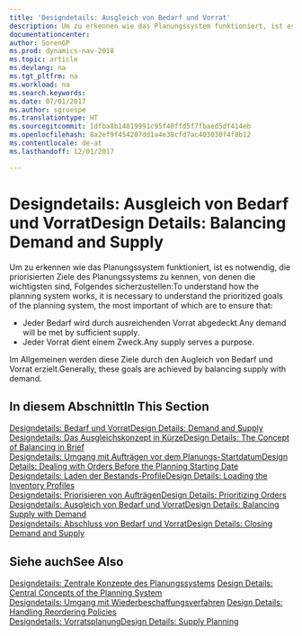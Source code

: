 ```yaml
---
title: 'Designdetails: Ausgleich von Bedarf und Vorrat'
description: Um zu erkennen wie das Planungssystem funktioniert, ist es notwendig, die priorisierten Ziele des Planungssystems zu kennen, von denen die wichtigsten sind, Folgendes sicherzustellen.
documentationcenter: 
author: SorenGP
ms.prod: dynamics-nav-2018
ms.topic: article
ms.devlang: na
ms.tgt_pltfrm: na
ms.workload: na
ms.search.keywords: 
ms.date: 07/01/2017
ms.author: sgroespe
ms.translationtype: HT
ms.sourcegitcommit: 1dfba8b14019991c95f40ffd5f7fbaed5df414eb
ms.openlocfilehash: 8a2ef9f454207dd1a4e38cfd7ac403030f4f8b12
ms.contentlocale: de-at
ms.lasthandoff: 12/01/2017

---
```

# <a name="design-details-balancing-demand-and-supply"></a><span data-ttu-id="09e00-103">Designdetails: Ausgleich von Bedarf und Vorrat</span><span class="sxs-lookup"><span data-stu-id="09e00-103">Design Details: Balancing Demand and Supply</span></span>
<span data-ttu-id="09e00-104">Um zu erkennen wie das Planungssystem funktioniert, ist es notwendig, die priorisierten Ziele des Planungssystems zu kennen, von denen die wichtigsten sind, Folgendes sicherzustellen:</span><span class="sxs-lookup"><span data-stu-id="09e00-104">To understand how the planning system works, it is necessary to understand the prioritized goals of the planning system, the most important of which are to ensure that:</span></span>  

- <span data-ttu-id="09e00-105">Jeder Bedarf wird durch ausreichenden Vorrat abgedeckt.</span><span class="sxs-lookup"><span data-stu-id="09e00-105">Any demand will be met by sufficient supply.</span></span>  
- <span data-ttu-id="09e00-106">Jeder Vorrat dient einem Zweck.</span><span class="sxs-lookup"><span data-stu-id="09e00-106">Any supply serves a purpose.</span></span>  

<span data-ttu-id="09e00-107">Im Allgemeinen werden diese Ziele durch den Augleich von Bedarf und Vorrat erzielt.</span><span class="sxs-lookup"><span data-stu-id="09e00-107">Generally, these goals are achieved by balancing supply with demand.</span></span>  

## <a name="in-this-section"></a><span data-ttu-id="09e00-108">In diesem Abschnitt</span><span class="sxs-lookup"><span data-stu-id="09e00-108">In This Section</span></span>  
[<span data-ttu-id="09e00-109">Designdetails: Bedarf und Vorrat</span><span class="sxs-lookup"><span data-stu-id="09e00-109">Design Details: Demand and Supply</span></span>](design-details-demand-and-supply.md)  
[<span data-ttu-id="09e00-110">Designdetails: Das Ausgleichskonzept in Kürze</span><span class="sxs-lookup"><span data-stu-id="09e00-110">Design Details: The Concept of Balancing in Brief</span></span>](design-details-the-concept-of-balancing-in-brief.md)  
[<span data-ttu-id="09e00-111">Designdetails: Umgang mit Aufträgen vor dem Planungs-Startdatum</span><span class="sxs-lookup"><span data-stu-id="09e00-111">Design Details: Dealing with Orders Before the Planning Starting Date</span></span>](design-details-dealing-with-orders-before-the-planning-starting-date.md)  
[<span data-ttu-id="09e00-112">Designdetails: Laden der Bestands-Profile</span><span class="sxs-lookup"><span data-stu-id="09e00-112">Design Details: Loading the Inventory Profiles</span></span>](design-details-loading-the-inventory-profiles.md)  
[<span data-ttu-id="09e00-113">Designdetails: Priorisieren von Aufträgen</span><span class="sxs-lookup"><span data-stu-id="09e00-113">Design Details: Prioritizing Orders</span></span>](design-details-prioritizing-orders.md)  
[<span data-ttu-id="09e00-114">Designdetails: Ausgleich von Bedarf und Vorrat</span><span class="sxs-lookup"><span data-stu-id="09e00-114">Design Details: Balancing Supply with Demand</span></span>](design-details-balancing-supply-with-demand.md)  
[<span data-ttu-id="09e00-115">Designdetails: Abschluss von Bedarf und Vorrat</span><span class="sxs-lookup"><span data-stu-id="09e00-115">Design Details: Closing Demand and Supply</span></span>](design-details-closing-demand-and-supply.md)  

## <a name="see-also"></a><span data-ttu-id="09e00-116">Siehe auch</span><span class="sxs-lookup"><span data-stu-id="09e00-116">See Also</span></span>  
<span data-ttu-id="09e00-117">[Designdetails: Zentrale Konzepte des Planungssystems](design-details-central-concepts-of-the-planning-system.md) </span><span class="sxs-lookup"><span data-stu-id="09e00-117">[Design Details: Central Concepts of the Planning System](design-details-central-concepts-of-the-planning-system.md) </span></span>  
<span data-ttu-id="09e00-118">[Designdetails: Umgang mit Wiederbeschaffungsverfahren](design-details-handling-reordering-policies.md) </span><span class="sxs-lookup"><span data-stu-id="09e00-118">[Design Details: Handling Reordering Policies](design-details-handling-reordering-policies.md) </span></span>  
[<span data-ttu-id="09e00-119">Designdetails: Vorratsplanung</span><span class="sxs-lookup"><span data-stu-id="09e00-119">Design Details: Supply Planning</span></span>](design-details-supply-planning.md)

